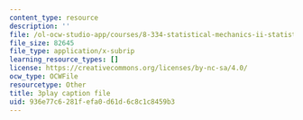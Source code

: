 ```yaml
---
content_type: resource
description: ''
file: /ol-ocw-studio-app/courses/8-334-statistical-mechanics-ii-statistical-physics-of-fields-spring-2014/936e77c6281fefa0d61d6c8c1c8459b3_1581262.srt
file_size: 82645
file_type: application/x-subrip
learning_resource_types: []
license: https://creativecommons.org/licenses/by-nc-sa/4.0/
ocw_type: OCWFile
resourcetype: Other
title: 3play caption file
uid: 936e77c6-281f-efa0-d61d-6c8c1c8459b3
---
```

